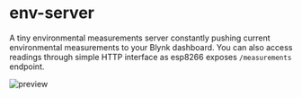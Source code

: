 # env-server
A tiny environmental measurements server constantly pushing current environmental measurements to your Blynk dashboard.
You can also access readings through simple HTTP interface as esp8266 exposes `/measurements` endpoint.

![preview](https://imgur.com/CDxWU6B.jpg)
